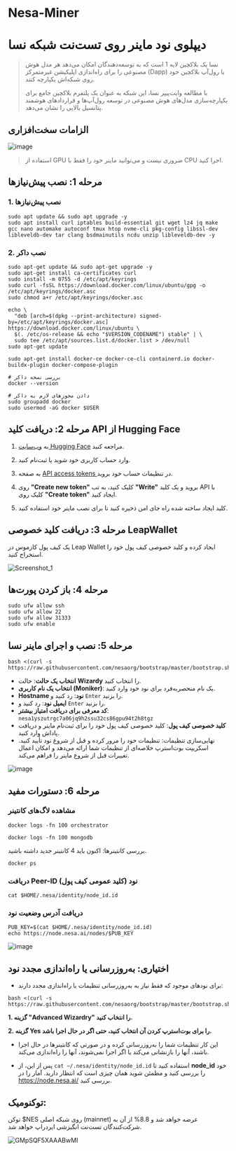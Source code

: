 # Nesa-Miner

# دیپلوی نود ماینر روی تست‌نت شبکه نسا
> نسا یک بلاکچین لایه 1 است که به توسعه‌دهندگان امکان می‌دهد هر مدل هوش مصنوعی را برای راه‌اندازی اپلیکیشن غیرمتمرکز (Dapp) یا رول‌آپ بلاکچین خود روی شبکه‌اش یکپارچه کنند.
>
> با مطالعه وایت‌پیپر نسا، این شبکه به عنوان یک پلتفرم بلاکچین جامع برای یکپارچه‌سازی مدل‌های هوش مصنوعی در توسعه رول‌آپ‌ها و قراردادهای هوشمند پتانسیل بالایی را نشان می‌دهد.

## الزامات سخت‌افزاری
![image](https://github.com/user-attachments/assets/fc99390f-66cf-4931-8aca-675597fa0db4)
> استفاده از GPU ضروری نیست و می‌توانید ماینر خود را فقط با CPU اجرا کنید.

## مرحله 1: نصب پیش‌نیازها
### 1. نصب پیش‌نیازها
```console
sudo apt update && sudo apt upgrade -y
sudo apt install curl iptables build-essential git wget lz4 jq make gcc nano automake autoconf tmux htop nvme-cli pkg-config libssl-dev libleveldb-dev tar clang bsdmainutils ncdu unzip libleveldb-dev -y
```
### 2. نصب داکر
```console
sudo apt-get update && sudo apt-get upgrade -y
sudo apt-get install ca-certificates curl
sudo install -m 0755 -d /etc/apt/keyrings
sudo curl -fsSL https://download.docker.com/linux/ubuntu/gpg -o /etc/apt/keyrings/docker.asc
sudo chmod a+r /etc/apt/keyrings/docker.asc

echo \
  "deb [arch=$(dpkg --print-architecture) signed-by=/etc/apt/keyrings/docker.asc] https://download.docker.com/linux/ubuntu \
  $(. /etc/os-release && echo "$VERSION_CODENAME") stable" | \
  sudo tee /etc/apt/sources.list.d/docker.list > /dev/null
sudo apt-get update

sudo apt-get install docker-ce docker-ce-cli containerd.io docker-buildx-plugin docker-compose-plugin

# بررسی نسخه داکر
docker --version

# دادن مجوزهای لازم به داکر
sudo groupadd docker
sudo usermod -aG docker $USER
```

## مرحله 2: دریافت کلید API از Hugging Face
1. به [وب‌سایت Hugging Face](https://huggingface.co/) مراجعه کنید.

2. وارد حساب کاربری خود شوید یا ثبت‌نام کنید.

3. به صفحه [API access tokens ](https://huggingface.co/settings/tokens) در تنظیمات حساب خود بروید.

4. روی **"Create new token"** کلیک کنید، به تب **"Write"** بروید و یک کلید API با کلیک روی **"Create token"** ایجاد کنید.

5. کلید ایجاد ساخته شده راه جای امن ذخیره کنید تا برای نصب ماینر خود استفاده کنید.

## مرحله 3: دریافت کلید خصوصی LeapWallet
یک کیف پول کازموس در Leap Wallet ایجاد کرده و کلید خصوصی کیف پول خود را استخراج کنید.

![Screenshot_1](https://github.com/user-attachments/assets/876ae952-fb94-4f89-800d-6ca25631ca44)

## مرحله 4: باز کردن پورت‌ها
```console
sudo ufw allow ssh
sudo ufw allow 22
sudo ufw allow 31333
sudo ufw enable
```

## مرحله 5: نصب و اجرای ماینر نسا
```
bash <(curl -s https://raw.githubusercontent.com/nesaorg/bootstrap/master/bootstrap.sh)
```
* **انتخاب یک حالت**: حالت **Wizardy** را انتخاب کنید.
* **انتخاب یک نام کاربری (Moniker)**: یک نام منحصربه‌فرد برای نود خود وارد کنید.
* **Hostname نود**: رد کنید و `Enter` را بزنید.
* **ایمیل نود**: رد کنید و `Enter` را بزنید.
* **کد معرفی برای دریافت امتیاز بیشتر**: `nesa1yszutrgc7a06jq9h2ssu32cs86gpu94t2h8tgz`
* **کلید خصوصی کیف پول**: کلید خصوصی کیف پول خود را برای ثبت‌نام ماینر و دریافت پاداش وارد کنید.
* نهایی‌سازی تنظیمات: تنظیمات خود را مرور کرده و قبل از شروع نود تأیید کنید. اسکریپت بوت‌استرپ خلاصه‌ای از تنظیمات شما ارائه می‌دهد و امکان اعمال تغییرات قبل از شروع ماینر را فراهم می‌کند.

![image](https://github.com/user-attachments/assets/69540b5a-1461-41a4-8a20-6efe4d5686f7)

## مرحله 6: دستورات مفید

### مشاهده لاگ‌های کانتینر
```
docker logs -fn 100 orchestrator
```
```
docker logs -fn 100 mongodb
```

بررسی کانتینرها: اکنون باید 4 کانتینر جدید داشته باشید.
```
docker ps
```

### دریافت Peer-ID نود (کلید عمومی کیف پول)
```console
cat $HOME/.nesa/identity/node_id.id
```

### دریافت آدرس وضعیت نود
```
PUB_KEY=$(cat $HOME/.nesa/identity/node_id.id)
echo https://node.nesa.ai/nodes/$PUB_KEY
```
![image](https://github.com/user-attachments/assets/1c33ea05-6d59-4c7e-a061-76324b2e0134)

## اختیاری: به‌روزرسانی یا راه‌اندازی مجدد نود
* برای نودهای موجود که فقط نیاز به به‌روزرسانی تنظیمات یا راه‌اندازی مجدد دارند:

```
bash <(curl -s https://raw.githubusercontent.com/nesaorg/bootstrap/master/bootstrap.sh)
```

**1. گزینه "Advanced Wizardry" را انتخاب کنید.**

**2. گزینه Yes را برای بوت‌استرپ کردن آن انتخاب کنید، حتی اگر در حال اجرا باشد.**

* این کار تنظیمات شما را به‌روزرسانی کرده و در صورتی که کانتینرها در حال اجرا باشند، آنها را بازنشانی می‌کند یا اگر اجرا نمی‌شوند، آنها را راه‌اندازی می‌کند.

* پس از این، از `cat ~/.nesa/identity/node_id.id` استفاده کنید تا **node_id** خود را بررسی کنید و مطمئن شوید همان چیزی است که انتظار دارید. آمار را در https://node.nesa.ai/ بررسی کنید.

## توکنومیک:
توکن $NES روی شبکه اصلی (mainnet) عرضه خواهد شد و 8.8% از آن به شرکت‌کنندگان تست‌نت انگیزشی ایردراپ خواهد شد.

![GMpSQF5XAAABwMI](https://github.com/user-attachments/assets/a3bb334d-a55a-41f8-9a04-a333444e04fe)
